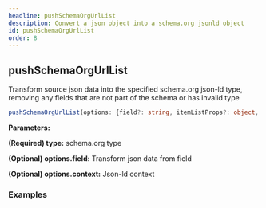 ```yaml
---
headline: pushSchemaOrgUrlList
description: Convert a json object into a schema.org jsonld object
id: pushSchemaOrgUrlList
order: 8
---
```


## pushSchemaOrgUrlList

<p class="lead">Transform source json data into the specified schema.org json-ld type, removing any fields that are not part of the schema or has invalid type</p>

```ts
pushSchemaOrgUrlList(options: {field?: string, itemListProps?: object, context?: any} = {itemListProps: {}})
```

__Parameters:__

<span class="text-primary">__(Required) type:__</span> schema.org type

<span class="text-primary">__(Optional) options.field:__</span> Transform json data from field

<span class="text-primary">__(Optional) options.context:__</span> Json-ld context


### __Examples__